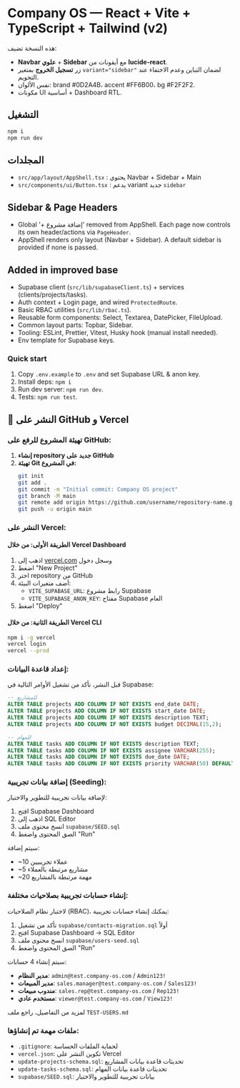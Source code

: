 # Company OS — React + Vite + TypeScript + Tailwind (v2)

هذه النسخة تضيف:
- **Navbar علوي** + **Sidebar** مع أيقونات من **lucide-react**.
- زر **تسجيل الخروج** بمتغير `variant="sidebar"` لضمان التباين وعدم الاختفاء عند التحويم.
- نفس الألوان: brand #0D2A4B، accent #FF6B00، bg #F2F2F2.
- مكونات UI أساسية + Dashboard RTL.

## التشغيل
```bash
npm i
npm run dev
```

## المجلدات
- `src/app/layout/AppShell.tsx` : يحتوي Navbar + Sidebar + Main
- `src/components/ui/Button.tsx` : يدعم variant جديد `sidebar`


## Sidebar & Page Headers
- Global '+ إضافة مشروع' removed from AppShell. Each page now controls its own header/actions via `PageHeader`.
- AppShell renders only layout (Navbar + Sidebar). A default sidebar is provided if none is passed.

## Added in improved base

- Supabase client (`src/lib/supabaseClient.ts`) + services (clients/projects/tasks).
- Auth context + Login page, and wired `ProtectedRoute`.
- Basic RBAC utilities (`src/lib/rbac.ts`).
- Reusable form components: Select, Textarea, DatePicker, FileUpload.
- Common layout parts: Topbar, Sidebar.
- Tooling: ESLint, Prettier, Vitest, Husky hook (manual install needed).
- Env template for Supabase keys.

### Quick start
1. Copy `.env.example` to `.env` and set Supabase URL & anon key.
2. Install deps: `npm i`
3. Run dev server: `npm run dev`.
4. Tests: `npm run test`.

## 🚀 النشر على GitHub و Vercel

### تهيئة المشروع للرفع على GitHub:

1. **إنشاء repository جديد على GitHub**
2. **تهيئة Git في المشروع:**
   ```bash
   git init
   git add .
   git commit -m "Initial commit: Company OS project"
   git branch -M main
   git remote add origin https://github.com/username/repository-name.git
   git push -u origin main
   ```

### النشر على Vercel:

#### الطريقة الأولى: من خلال Vercel Dashboard
1. اذهب إلى [vercel.com](https://vercel.com) وسجل دخول
2. اضغط "New Project"
3. اختر repository من GitHub
4. أضف متغيرات البيئة:
   - `VITE_SUPABASE_URL`: رابط مشروع Supabase
   - `VITE_SUPABASE_ANON_KEY`: مفتاح Supabase العام
5. اضغط "Deploy"

#### الطريقة الثانية: من خلال Vercel CLI
```bash
npm i -g vercel
vercel login
vercel --prod
```

### إعداد قاعدة البيانات:
قبل النشر، تأكد من تشغيل الأوامر التالية في Supabase:

```sql
-- للمشاريع
ALTER TABLE projects ADD COLUMN IF NOT EXISTS end_date DATE;
ALTER TABLE projects ADD COLUMN IF NOT EXISTS start_date DATE;
ALTER TABLE projects ADD COLUMN IF NOT EXISTS description TEXT;
ALTER TABLE projects ADD COLUMN IF NOT EXISTS budget DECIMAL(15,2);

-- للمهام
ALTER TABLE tasks ADD COLUMN IF NOT EXISTS description TEXT;
ALTER TABLE tasks ADD COLUMN IF NOT EXISTS assignee VARCHAR(255);
ALTER TABLE tasks ADD COLUMN IF NOT EXISTS due_date DATE;
ALTER TABLE tasks ADD COLUMN IF NOT EXISTS priority VARCHAR(50) DEFAULT 'medium';
```

### إضافة بيانات تجريبية (Seeding):
لإضافة بيانات تجريبية للتطوير والاختبار:

1. افتح Supabase Dashboard
2. اذهب إلى SQL Editor
3. انسخ محتوى ملف `supabase/SEED.sql`
4. الصق المحتوى واضغط "Run"

سيتم إضافة:
- ~10 عملاء تجريبيين
- ~5 مشاريع مرتبطة بالعملاء
- ~20 مهمة مرتبطة بالمشاريع

### إنشاء حسابات تجريبية بصلاحيات مختلفة:
لاختبار نظام الصلاحيات (RBAC)، يمكنك إنشاء حسابات تجريبية:

1. تأكد من تشغيل `supabase/contacts-migration.sql` أولاً
2. افتح Supabase Dashboard → SQL Editor
3. انسخ محتوى ملف `supabase/users-seed.sql`
4. الصق المحتوى واضغط "Run"

سيتم إنشاء 4 حسابات:
- **مدير النظام**: `admin@test.company-os.com` / `Admin123!`
- **مدير المبيعات**: `sales.manager@test.company-os.com` / `Sales123!`
- **مندوب مبيعات**: `sales.rep@test.company-os.com` / `Rep123!`
- **مستخدم عادي**: `viewer@test.company-os.com` / `View123!`

لمزيد من التفاصيل، راجع ملف `TEST-USERS.md`

### ملفات مهمة تم إنشاؤها:
- `.gitignore`: لحماية الملفات الحساسة
- `vercel.json`: تكوين النشر على Vercel
- `update-projects-schema.sql`: تحديثات قاعدة بيانات المشاريع
- `update-tasks-schema.sql`: تحديثات قاعدة بيانات المهام
- `supabase/SEED.sql`: بيانات تجريبية للتطوير والاختبار
